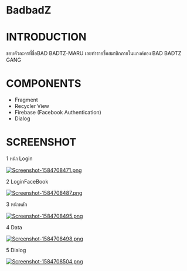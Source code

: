 # BadbadZ
# INTRODUCTION
ชอบตัวละครที่ชื่อBAD BADTZ-MARU เลยทำรายชื่อสมาชิกภายในแกงค์ของ  BAD BADTZ GANG
# COMPONENTS
- Fragment
- Recycler View
- Firebase (Facebook Authentication)
- Dialog

# SCREENSHOT
1 หน้า Login

[![Screenshot-1584708471.png](https://i.postimg.cc/pXqjcPLs/Screenshot-1584708471.png)](https://postimg.cc/mt1htfM9)

2 LoginFaceBook

[![Screenshot-1584708487.png](https://i.postimg.cc/sx2jMCC2/Screenshot-1584708487.png)](https://postimg.cc/sQtdL8XF)

3 หน้าหลัก

[![Screenshot-1584708495.png](https://i.postimg.cc/rF0T3J87/Screenshot-1584708495.png)](https://postimg.cc/vcsC65xv)

4 Data

[![Screenshot-1584708498.png](https://i.postimg.cc/dVFqCCYX/Screenshot-1584708498.png)](https://postimg.cc/PP6ssPNz)

5 Dialog

[![Screenshot-1584708504.png](https://i.postimg.cc/bJtML60R/Screenshot-1584708504.png)](https://postimg.cc/bDq3w9BG)
